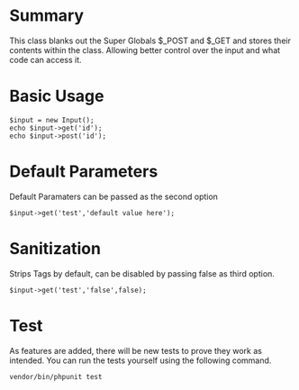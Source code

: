 # Summary
This class blanks out the Super Globals $_POST and $_GET and stores their contents within the class. Allowing better control over the input and what code can access it.


# Basic Usage

    $input = new Input();
    echo $input->get('id');
    echo $input->post('id');

# Default Parameters
Default Paramaters can be passed as the second option
    
    $input->get('test','default value here');
    
# Sanitization 
Strips Tags by default, can be disabled by passing false as third option.
    
    $input->get('test','false',false);

# Test
As features are added, there will be new tests to prove they work as intended. 
You can run the tests yourself using the following command.

    vendor/bin/phpunit test
